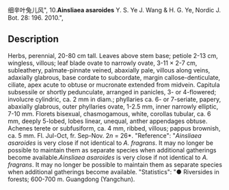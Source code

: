 细辛叶兔儿风",
10.**Ainsliaea asaroides** Y. S. Ye J. Wang & H. G. Ye, Nordic J. Bot. 28: 196. 2010.",

## Description
Herbs, perennial, 20-80 cm tall. Leaves above stem base; petiole 2-13 cm, wingless, villous; leaf blade ovate to narrowly ovate, 3-11 × 2-7 cm, subleathery, palmate-pinnate veined, abaxially pale, villous along veins, adaxially glabrous, base cordate to subcordate, margin callose-denticulate, ciliate, apex acute to obtuse or mucronate extended from midvein. Capitula subsessile or shortly pedunculate, arranged in panicles, 3- or 4-flowered; involucre cylindric, ca. 2 mm in diam.; phyllaries ca. 6- or 7-seriate, papery, abaxially glabrous, outer phyllaries ovate, 1-2.5 mm, inner narrowly elliptic, 7-10 mm. Florets bisexual, chasmogamous, white, corollas tubular, ca. 6 mm, deeply 5-lobed, lobes linear, unequal, anther appendages obtuse. Achenes terete or subfusiform, ca. 4 mm, ribbed, villous; pappus brownish, ca. 5 mm. Fl. Jul-Oct, fr. Sep-Nov. 2*n* = 26*.
  "Reference": "*Ainsliaea asaroides* is very close if not identical to *A. fragrans*. It may no longer be possible to maintain them as separate species when additional gatherings become available.*Ainsliaea asaroides* is very close if not identical to *A. fragrans*. It may no longer be possible to maintain them as separate species when additional gatherings become available.
  "Statistics": "● Riversides in forests; 600-700 m. Guangdong (Yangchun).
